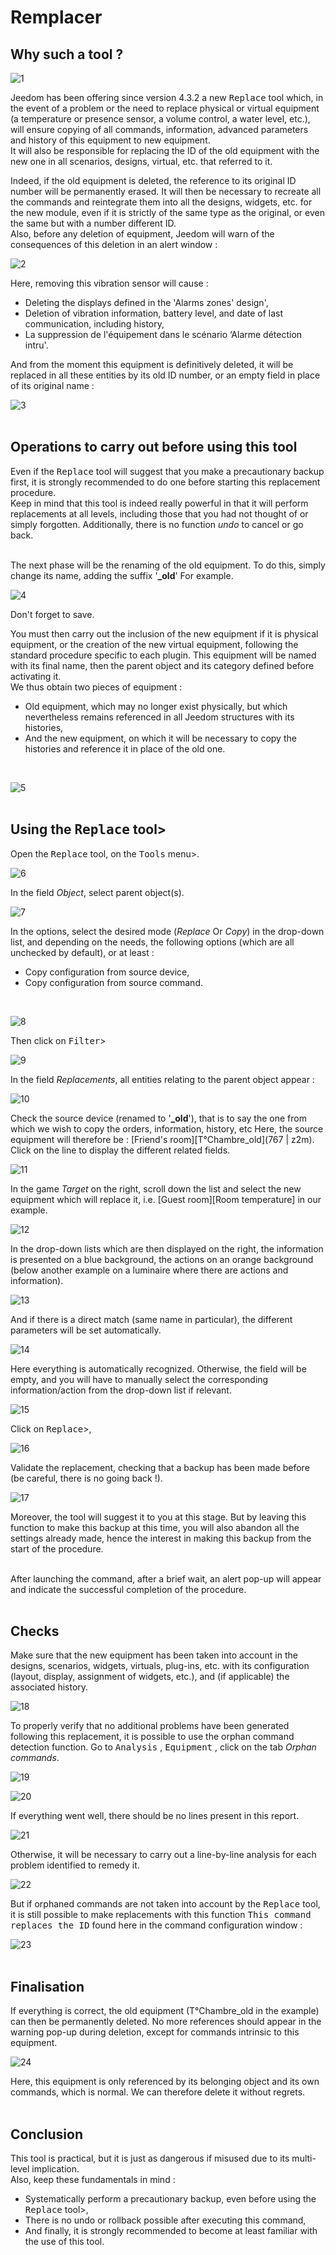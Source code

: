 # Remplacer

## Why such a tool ?

![1](../images/replace1.png)

Jeedom has been offering since version 4.3.2 a new <kbd>Replace</kbd> tool which, in the event of a problem or the need to replace physical or virtual equipment (a temperature or presence sensor, a volume control, a water level, etc.), will ensure copying of all commands, information, advanced parameters and history of this equipment to new equipment.<br>
It will also be responsible for replacing the ID of the old equipment with the new one in all scenarios, designs, virtual, etc. that referred to it.

Indeed, if the old equipment is deleted, the reference to its original ID number will be permanently erased. It will then be necessary to recreate all the commands and reintegrate them into all the designs, widgets, etc. for the new module, even if it is strictly of the same type as the original, or even the same but with a number different ID.<br>
Also, before any deletion of equipment, Jeedom will warn of the consequences of this deletion in an alert window :

![2](../images/replace2.png)

Here, removing this vibration sensor will cause :

- Deleting the displays defined in the 'Alarms zones' design',
- Deletion of vibration information, battery level, and date of last communication, including history,
- La suppression de l'équipement dans le scénario ‘Alarme détection intru'.

And from the moment this equipment is definitively deleted, it will be replaced in all these entities by its old ID number, or an empty field in place of its original name :

![3](../images/replace3.png)
<br><br>

## Operations to carry out before using this tool

Even if the <kbd>Replace</kbd> tool will suggest that you make a precautionary backup first, it is strongly recommended to do one before starting this replacement procedure.<br>
Keep in mind that this tool is indeed really powerful in that it will perform replacements at all levels, including those that you had not thought of or simply forgotten. Additionally, there is no function *undo* to cancel or go back.<br><br>

The next phase will be the renaming of the old equipment. To do this, simply change its name, adding the suffix '**_old**' For example.

![4](../images/replace4.png)
<br>

Don't forget to save.
<br>

You must then carry out the inclusion of the new equipment if it is physical equipment, or the creation of the new virtual equipment, following the standard procedure specific to each plugin.
This equipment will be named with its final name, then the parent object and its category defined before activating it. 
<br>
We thus obtain two pieces of equipment :

- Old equipment, which may no longer exist physically, but which nevertheless remains referenced in all Jeedom structures with its histories,
- And the new equipment, on which it will be necessary to copy the histories and reference it in place of the old one.
<br>

![5](../images/replace5.png)
<br><br>

## Using the <kbd>Replace</kbd> tool>

Open the <kbd>Replace</kbd> tool, on the <kbd>Tools</kbd> menu>.

![6](../images/replace6.png)
<br>

In the field *Object*, select parent object(s).

![7](../images/replace7.png)
<br>

In the options, select the desired mode (*Replace* Or *Copy*) in the drop-down list, and depending on the needs, the following options (which are all unchecked by default), or at least :

- Copy configuration from source device,
- Copy configuration from source command.
<br>

![8](../images/replace8.png)
<br>

Then click on <kbd>Filter</kbd>>

![9](../images/replace9.png)
<br>

In the field *Replacements*, all entities relating to the parent object appear :

![10](../images/replace10.png)
<br>

Check the source device (renamed to '**_old**'), that is to say the one from which we wish to copy the orders, information, history, etc
Here, the source equipment will therefore be : [Friend's room][T°Chambre_old](767 | z2m).<br>
Click on the line to display the different related fields.

![11](../images/replace11.png)
<br>

In the game *Target* on the right, scroll down the list and select the new equipment which will replace it, i.e. [Guest room][Room temperature] in our example.

![12](../images/replace12.png)
<br>

In the drop-down lists which are then displayed on the right, the information is presented on a blue background, the actions on an orange background (below another example on a luminaire where there are actions and information).

![13](../images/replace13.png)
<br>

And if there is a direct match (same name in particular), the different parameters will be set automatically.

![14](../images/replace14.png)
<br>

Here everything is automatically recognized.
Otherwise, the field will be empty, and you will have to manually select the corresponding information/action from the drop-down list if relevant.

![15](../images/replace15.png)
<br>

Click on <kbd>Replace</kbd>>,

![16](../images/replace16.png)
<br>

Validate the replacement, checking that a backup has been made before (be careful, there is no going back !).

![17](../images/replace17.png)
<br>

Moreover, the tool will suggest it to you at this stage. But by leaving this function to make this backup at this time, you will also abandon all the settings already made, hence the interest in making this backup from the start of the procedure.<br><br>

After launching the command, after a brief wait, an alert pop-up will appear and indicate the successful completion of the procedure.<br><br>

## Checks

Make sure that the new equipment has been taken into account in the designs, scenarios, widgets, virtuals, plug-ins, etc. with its configuration (layout, display, assignment of widgets, etc.), and (if applicable) the associated history.

![18](../images/replace18.png)
<br>

To properly verify that no additional problems have been generated following this replacement, it is possible to use the orphan command detection function.
Go to <kbd>Analysis</kbd> , <kbd>Equipment</kbd> , click on the tab *Orphan commands*.

![19](../images/replace19.png)
<br>

![20](../images/replace20.png)
<br>

If everything went well, there should be no lines present in this report.
 
![21](../images/replace21.png)
<br>

Otherwise, it will be necessary to carry out a line-by-line analysis for each problem identified to remedy it.

![22](../images/replace22.png)
<br>

But if orphaned commands are not taken into account by the <kbd>Replace</kbd> tool, it is still possible to make replacements with this function <kbd>This command replaces the ID</kbd> found here in the command configuration window :

![23](../images/replace23.png)
<br><br>

## Finalisation

If everything is correct, the old equipment (T°Chambre_old in the example) can then be permanently deleted. No more references should appear in the warning pop-up during deletion, except for commands intrinsic to this equipment.

![24](../images/replace24.png)
<br>

Here, this equipment is only referenced by its belonging object and its own commands, which is normal. We can therefore delete it without regrets.<br><br>

## Conclusion

This tool is practical, but it is just as dangerous if misused due to its multi-level implication.<br>
Also, keep these fundamentals in mind :

- Systematically perform a precautionary backup, even before using the <kbd>Replace</kbd> tool>,
- There is no undo or rollback possible after executing this command,
- And finally, it is strongly recommended to become at least familiar with the use of this tool.
